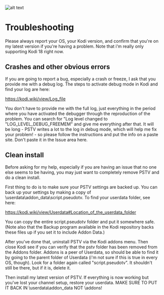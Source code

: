 ![alt text](https://github.com/fnord12/script.pseudotv/blob/master/resources/images/Default.png?raw=true "PseudoTV Logo")

Troubleshooting
======
Please always report your OS, your Kodi version, and confirm that you're on my latest version if you're having a problem. Note that i'm really only supporting Kodi 18 right now.

## Crashes and other obvious errors

If you are going to report a bug, especially a crash or freeze, I ask that you provide me with a debug log.  The steps to activate debug mode in Kodi and find your log are here:

https://kodi.wiki/view/Log_file

You don't have to provide me with the full log, just everything in the period where you have activated the debugger through the reproduction of the problem.  You can search for "Log level changed to "LOG_LEVEL_DEBUG_FREEMEM" and give me everything after that.  It will be long - PSTV writes a lot to the log in debug mode, which will help me fix your problem! - so please follow the instructions and put the info on a paste site.  Don't paste it in the Issue area here.

## Clean install

Before asking for my help, especially if you are having an issue that no one else seems to be having, you may just want to completely remove PSTV and do a clean install.  

First thing to do is to make sure your PSTV settings are backed up.  You can back up your settings by making a copy of \userdata\addon_data\script.pseudotv.  To find your userdata folder, see here:
 
https://kodi.wiki/view/Userdata#Location_of_the_userdata_folder
 
You can copy the entire script.pseudotv folder and put it somewhere safe.  (Note also that the Backup program available in the Kodi repository backs these files up if you set it to include Addon Data.)
 
After you've done that, uninstall PSTV via the Kodi addons menu. Then close Kodi see if you can verify that the pstv folder has been removed from the Addons folder.  Addons is a peer of Userdata, so should be able to find it by going to the parent folder of Userdata (i'm not sure if this is true in every OS, though).  Look for a folder again called "script.pseudotv".  It shouldn't still be there, but if it is, delete it.
 
Then install my latest version of PSTV.  If everything is now working but you've lost your channel setup, restore your userdata.  MAKE SURE TO PUT IT BACK IN \userdata\addon_data NOT \addons!